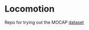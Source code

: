 # Locomotion


Repo for trying out the MOCAP
[dataset](https://bitbucket.org/jonathan-schwarz/edinburgh_locomotion_mocap_dataset/overview)

